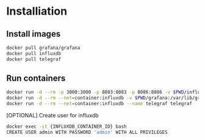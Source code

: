 Installiation
===

Install images
---

```bash
docker pull grafana/grafana
docker pull influxdb
docker pull telegraf
```

Run containers
---

```bash
docker run -d --rm -p 3000:3000 -p 8083:8083 -p 8086:8086 -v $PWD/influxdb:/var/lib/influxdb --name influxdb influxdb
docker run -d --rm --net=container:influxdb -v $PWD/grafana:/var/lib/grafana --name grafana grafana/grafana
docker run -d --rm --net=container:influxdb --name telegraf telegraf
```

[OPTIONAL] Create user for influxdb

```bash
docker exec -it {INFLUXDB_CONTAINER_ID} bash
CREATE USER admin WITH PASSWORD 'admin' WITH ALL PRIVILEGES
```